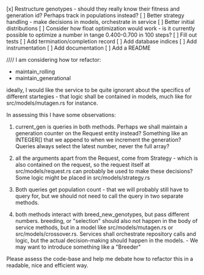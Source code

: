 [x] Restructure genotypes - should they really know their fitness and generation id? Perhaps track in populations instead?
[ ] Better strategy handling - make decisions in models, orchestrate in service
[ ] Better initial distributions
[ ] Consider how float optimization would work - is it currently possible to optimize a number in tange 0.400-0.700 in 100 steps?
[ ] Fill out tests
[ ] Add termination/completion record
[ ] Add database indices
[ ] Add instrumentation
[ ] Add documentation
[ ] Add a README

////
I am considering how tor refactor:
- maintain_rolling
- maintain_generational

ideally, I would like the service to be quite ignorant about the specifics of different startegies - that logic shall be contained in models, much like for src/models/mutagen.rs for instance.

In assessing this I have some observations:
1. current_gen is queries in both methods. Perhaps we shall maintain a generation counter on the Request entity instead? Something like an INTEGER[] that we append to when we increment the generation? Queries always select the latest number, never the full array?

2. all the arguments apart from the Request, come from Strategy - which is also contained on the request, so the request itself at src/models/request.rs  can probably be used to make these decisions? Some logic might be placed in src/models/strategy.rs

3. Both queries get population count - that we will probably still have to query for, but we should not need to call the query in two separate methods.

4. both methods interact with breed_new_genotypes, but pass different numbers. breeding, or "selection" should also not happen in the body of service methods, but in a model like src/models/mutagen.rs or src/models/crossover.rs. Services shall orchestrate repository calls and logic, but the actual decision-making should happen in the models. - We may want to introduce something like a "Breeder"

Please assess the code-base and help me debate how to refactor this in a readable, nice and efficient way.
